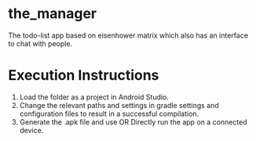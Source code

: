 # the_manager
The todo-list app based on eisenhower matrix which also has an interface to chat with people.

# Execution Instructions
1) Load the folder as a project in Android Studio.
2) Change the relevant paths and settings in gradle settings and configuration files to result in a successful compilation.
3) Generate the .apk file and use OR Directly run the app on a connected device.
